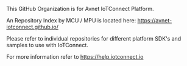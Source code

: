 This GitHub Organization is for Avnet IoTConnect Platform.

An Repository Index by MCU / MPU is located here:  https://avnet-iotconnect.github.io/ 

Please refer to individual repositories for different platform SDK's and samples to use with IoTConnect.

For more information refer to https://help.iotconnect.io
